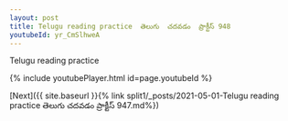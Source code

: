 ```yaml
---
layout: post
title: Telugu reading practice  తెలుగు  చదవడం  ప్రాక్టీస్ 948
youtubeId: yr_CmSlhweA
---
```

 
 
Telugu reading practice
 
 
 
 
 


{% include youtubePlayer.html id=page.youtubeId %}
 
[Next]({{ site.baseurl }}{% link  split1/_posts/2021-05-01-Telugu reading practice  తెలుగు  చదవడం  ప్రాక్టీస్ 947.md%})
 
